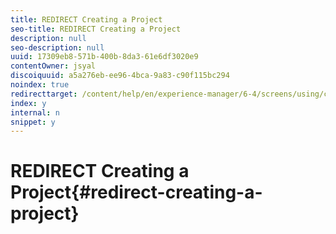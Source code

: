 ```yaml
---
title: REDIRECT Creating a Project
seo-title: REDIRECT Creating a Project
description: null
seo-description: null
uuid: 17309eb8-571b-400b-8da3-61e6df3020e9
contentOwner: jsyal
discoiquuid: a5a276eb-ee96-4bca-9a83-c90f115bc294
noindex: true
redirecttarget: /content/help/en/experience-manager/6-4/screens/using/creating-a-screens-project
index: y
internal: n
snippet: y
---
```


# REDIRECT Creating a Project{#redirect-creating-a-project}

